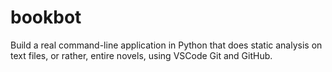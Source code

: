 # bookbot
Build a real command-line application in Python that does static analysis on text files, or rather, entire novels, using VSCode Git and GitHub.
